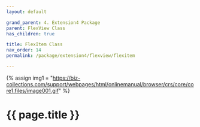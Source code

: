 ```yaml
---
layout: default

grand_parent: 4. Extension4 Package
parent: FlexView Class
has_children: true

title: FlexItem Class
nav_order: 14
permalink: /package/extension4/flexview/flexitem

---
```

{% assign img1 = "https://biz-collections.com/support/webpages/html/onlinemanual/browser/crs/core/core1.files/image001.gif" %}


# {{ page.title }}
